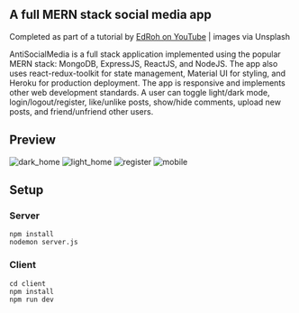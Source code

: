 ## A full MERN stack social media app
Completed as part of a tutorial by [EdRoh on YouTube](https://www.youtube.com/@EdRohDev) | images via Unsplash

AntiSocialMedia is a full stack application implemented using the popular MERN stack: MongoDB, ExpressJS, ReactJS, and NodeJS. The app also uses react-redux-toolkit for state management, Material UI for styling, and Heroku for production deployment. The app is responsive and implements other web development standards. A user can toggle light/dark mode, login/logout/register, like/unlike posts, show/hide comments, upload new posts, and friend/unfriend other users.

## Preview
![dark_home](https://tmachnacki.github.io/assets/img/portfolio/asm/asm0.png)
![light_home](https://tmachnacki.github.io/assets/img/portfolio/asm/asm1.png)
![register](https://tmachnacki.github.io/assets/img/portfolio/asm/asm2.png)
![mobile](https://tmachnacki.github.io/assets/img/portfolio/asm/asm3.png)

## Setup

### Server
```
npm install
nodemon server.js
```

### Client
```
cd client
npm install
npm run dev
```
